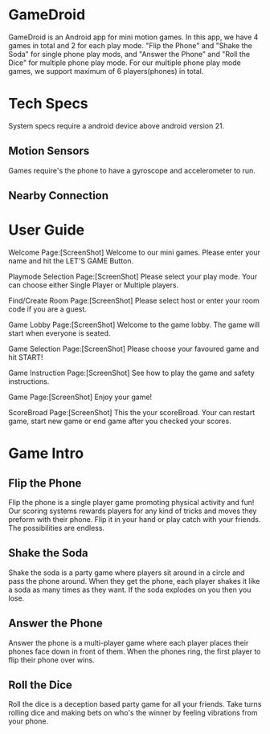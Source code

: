 # GameDroid

GameDroid is an Android app for mini motion games. In this app, we have 4 games in total and 2 for each play mode. "Flip the Phone" and "Shake the Soda" for single phone play mods, and "Answer the Phone" and "Roll the Dice" for multiple phone play mode. For our multiple phone play mode games, we support maximum of 6 players(phones) in total.

# Tech Specs

System specs require a android device above android version 21.

## Motion Sensors

Games require's the phone to have a gyroscope and accelerometer to run.

## Nearby Connection

# User Guide
Welcome Page:[ScreenShot]
Welcome to our mini games. Please enter your name and hit the LET'S GAME Button.

Playmode Selection Page:[ScreenShot]
Please select your play mode. Your can choose either Single Player or Multiple players.

Find/Create Room Page:[ScreenShot]
Please select host or enter your room code if you are a guest.

Game Lobby Page:[ScreenShot]
Welcome to the game lobby. The game will start when everyone is seated.

Game Selection Page:[ScreenShot]
Please choose your favoured game and hit START!

Game Instruction Page:[ScreenShot]
See how to play the game and safety instructions.

Game Page:[ScreenShot]
Enjoy your game!

ScoreBroad Page:[ScreenShot]
This the your scoreBroad. Your can restart game, start new game or end game after you checked your scores.


# Game Intro

## Flip the Phone
Flip the phone is a single player game promoting physical activity and fun! Our scoring systems rewards players for
any kind of tricks and moves they preform with their phone. Flip it in your hand or play catch with your friends. The possibilities are endless.

## Shake the Soda
Shake the soda is a party game where players sit around in a circle and pass the phone around. When they get the phone, each player shakes it like a soda as many times as they want. If the soda explodes on you then you lose.

## Answer the Phone
Answer the phone is a multi-player game where each player places their phones face down in front of them. When the phones ring, the first player to flip their phone over wins.

## Roll the Dice
Roll the dice is a deception based party game for all your friends. Take turns rolling dice and making bets on who's the winner by feeling vibrations from your phone.
